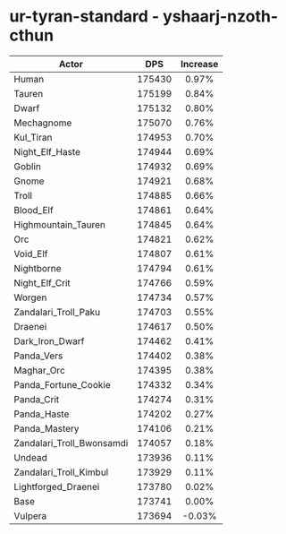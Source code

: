 # ur-tyran-standard - yshaarj-nzoth-cthun
| Actor | DPS | Increase |
|---|:---:|:---:|
|Human|175430|0.97%|
|Tauren|175199|0.84%|
|Dwarf|175132|0.80%|
|Mechagnome|175070|0.76%|
|Kul_Tiran|174953|0.70%|
|Night_Elf_Haste|174944|0.69%|
|Goblin|174932|0.69%|
|Gnome|174921|0.68%|
|Troll|174885|0.66%|
|Blood_Elf|174861|0.64%|
|Highmountain_Tauren|174845|0.64%|
|Orc|174821|0.62%|
|Void_Elf|174807|0.61%|
|Nightborne|174794|0.61%|
|Night_Elf_Crit|174766|0.59%|
|Worgen|174734|0.57%|
|Zandalari_Troll_Paku|174703|0.55%|
|Draenei|174617|0.50%|
|Dark_Iron_Dwarf|174462|0.41%|
|Panda_Vers|174402|0.38%|
|Maghar_Orc|174395|0.38%|
|Panda_Fortune_Cookie|174332|0.34%|
|Panda_Crit|174274|0.31%|
|Panda_Haste|174202|0.27%|
|Panda_Mastery|174106|0.21%|
|Zandalari_Troll_Bwonsamdi|174057|0.18%|
|Undead|173936|0.11%|
|Zandalari_Troll_Kimbul|173929|0.11%|
|Lightforged_Draenei|173780|0.02%|
|Base|173741|0.00%|
|Vulpera|173694|-0.03%|
